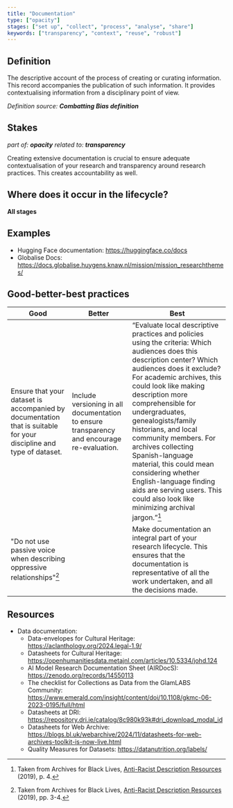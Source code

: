 ```yaml
---
title: "Documentation"
type: ["opacity"]
stages: ["set up", "collect", "process", "analyse", "share"]
keywords: ["transparency", "context", "reuse", "robust"]
---
```

## Definition
The descriptive account of the process of creating or curating information. This record accompanies the publication of such information. It provides contextualising information from a disciplinary point of view.
 
_Definition source: **Combatting Bias definition**_

## Stakes
_part of: **opacity**_
_related to: **transparency**_

Creating extensive documentation is crucial to ensure adequate contextualisation of your research and transparency around research practices. This creates accountability as well. 

## Where does it occur in the lifecycle?

**All stages**

## Examples
- Hugging Face documentation: https://huggingface.co/docs
- Globalise Docs: https://docs.globalise.huygens.knaw.nl/mission/mission_researchthemes/

## Good-better-best practices

| Good | Better | Best|
|---|---|---|
| Ensure that your dataset is accompanied by documentation that is suitable for your discipline and type of dataset. | Include versioning in all documentation to ensure transparency and encourage re-evaluation.| “Evaluate local descriptive practices and policies using the criteria: Which audiences does this description center? Which audiences does it exclude? For academic archives, this could look like making description more comprehensible for undergraduates, genealogists/family historians, and local community members. For archives collecting Spanish-language material, this could mean considering whether English-language finding aids are serving users. This could also look like minimizing archival jargon.”[^1]|
|"Do not use passive voice when describing oppressive relationships"[^2]| | Make documentation an integral part of your research lifecycle. This ensures that the documentation is representative of all the work undertaken, and all the decisions made.| 


## Resources
- Data documentation:
    - Data-envelopes for Cultural Heritage: https://aclanthology.org/2024.legal-1.9/
    - Datasheets for Cultural Heritage: https://openhumanitiesdata.metajnl.com/articles/10.5334/johd.124 
    - AI Model Research Documentation Sheet (AIRDocS): https://zenodo.org/records/14550113 
    - The checklist for Collections as Data from the GlamLABS Community: https://www.emerald.com/insight/content/doi/10.1108/gkmc-06-2023-0195/full/html 
    - Datasheets at DRI: https://repository.dri.ie/catalog/8c980k93k#dri_download_modal_id
    - Datasheets for Web Archive: https://blogs.bl.uk/webarchive/2024/11/datasheets-for-web-archives-toolkit-is-now-live.html
    - Quality Measures for Datasets: https://datanutrition.org/labels/ 

[^1]: Taken from Archives for Black Lives, <a href='https://archivesforblacklives.wordpress.com/wp-content/uploads/2019/10/ardr_final.pdf'>Anti-Racist Description Resources</a> (2019), p. 4.
[^2]: Taken from Archives for Black Lives, <a href='https://archivesforblacklives.wordpress.com/wp-content/uploads/2019/10/ardr_final.pdf'>Anti-Racist Description Resources</a> (2019), pp. 3-4.